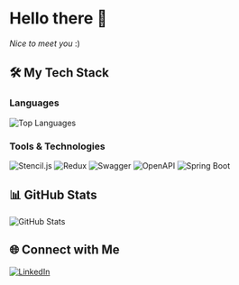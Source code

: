 # Hello there 👋

*Nice to meet you*  :)

## 🛠 My Tech Stack

### Languages
![Top Languages](https://github-readme-stats.vercel.app/api/top-langs/?username=timhateuchlieb&layout=compact&theme=dark)

### Tools & Technologies
![Stencil.js](https://img.shields.io/badge/-Stencil-FF6F61?style=flat-square&logo=stencil&logoColor=white)
![Redux](https://img.shields.io/badge/-Redux-764ABC?style=flat-square&logo=redux&logoColor=white)
![Swagger](https://img.shields.io/badge/-Swagger-85EA2D?style=flat-square&logo=swagger&logoColor=black)
![OpenAPI](https://img.shields.io/badge/-OpenAPI-6BA539?style=flat-square&logo=openapi-initiative&logoColor=white)
![Spring Boot](https://img.shields.io/badge/-Spring%20Boot-6DB33F?style=flat-square&logo=spring-boot&logoColor=white)

## 📊 GitHub Stats
![GitHub Stats](https://github-readme-stats.vercel.app/api?username=timhateuchlieb&show_icons=true&theme=dark)

## 🌐 Connect with Me
[![LinkedIn](https://img.shields.io/badge/-LinkedIn-0A66C2?style=flat-square&logo=linkedin&logoColor=white)](https://www.linkedin.com/in/tim-schubert-232845309/)
